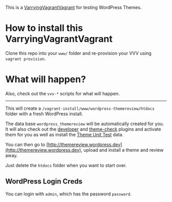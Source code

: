 This is a [VarryingVagrantVagrant](https://github.com/Varying-Vagrant-Vagrants/VVV) 
for testing WordPress Themes.

# How to install this VarryingVagrantVagrant

Clone this repo into your `www/` folder and re-provision 
your VVV using `vagrant provision`.

# What will happen?

Also, check out the `vvv-*` scripts for what will happen.
______________

This will create a `/vagrant-install/www/wordpress-themereview/htdocs`
folder with a fresh WordPress install.

The data base `wordpress_themereview` will be automatically created for you. 
It will also check out the [developer](http://wordpress.org/plugins/developer/) 
and [theme-check](http://wordpress.org/plugins/theme-check/) plugins and activate them for you
as well as install the [Theme Unit Test](http://codex.wordpress.org/Theme_Unit_Test) data.

You can then go to [http://themereview.wordpress.dev](http://themereview.wordpress.dev), 
upload and install a theme and review away. 

Just delete the `htdocs` folder when you want to start over.

## WordPress Login Creds

You can login with `admin`, which has the password `password`.